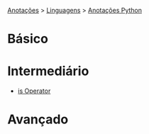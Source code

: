<link rel="stylesheet" type="text/css" href="../CSS/dark-theme.css">

[Anotações](../) > [Linguagens](./Index.md) > [Anotações Python](./Python.md)

# Básico

# Intermediário
- [is Operator](./isOperator.md)
    
# Avançado